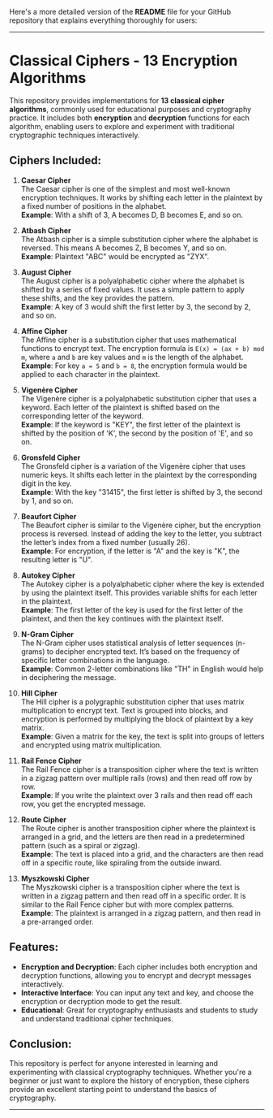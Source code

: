 Here's a more detailed version of the **README** file for your GitHub repository that explains everything thoroughly for users:

---

# Classical Ciphers - 13 Encryption Algorithms

This repository provides implementations for **13 classical cipher algorithms**, commonly used for educational purposes and cryptography practice. It includes both **encryption** and **decryption** functions for each algorithm, enabling users to explore and experiment with traditional cryptographic techniques interactively.

## Ciphers Included:

1. **Caesar Cipher**  
   The Caesar cipher is one of the simplest and most well-known encryption techniques. It works by shifting each letter in the plaintext by a fixed number of positions in the alphabet.  
   **Example**: With a shift of 3, A becomes D, B becomes E, and so on.

2. **Atbash Cipher**  
   The Atbash cipher is a simple substitution cipher where the alphabet is reversed. This means A becomes Z, B becomes Y, and so on.  
   **Example**: Plaintext "ABC" would be encrypted as "ZYX".

3. **August Cipher**  
   The August cipher is a polyalphabetic cipher where the alphabet is shifted by a series of fixed values. It uses a simple pattern to apply these shifts, and the key provides the pattern.  
   **Example**: A key of 3 would shift the first letter by 3, the second by 2, and so on.

4. **Affine Cipher**  
   The Affine cipher is a substitution cipher that uses mathematical functions to encrypt text. The encryption formula is `E(x) = (ax + b) mod m`, where `a` and `b` are key values and `m` is the length of the alphabet.  
   **Example**: For key `a = 5` and `b = 8`, the encryption formula would be applied to each character in the plaintext.

5. **Vigenère Cipher**  
   The Vigenère cipher is a polyalphabetic substitution cipher that uses a keyword. Each letter of the plaintext is shifted based on the corresponding letter of the keyword.  
   **Example**: If the keyword is "KEY", the first letter of the plaintext is shifted by the position of 'K', the second by the position of 'E', and so on.

6. **Gronsfeld Cipher**  
   The Gronsfeld cipher is a variation of the Vigenère cipher that uses numeric keys. It shifts each letter in the plaintext by the corresponding digit in the key.  
   **Example**: With the key "31415", the first letter is shifted by 3, the second by 1, and so on.

7. **Beaufort Cipher**  
   The Beaufort cipher is similar to the Vigenère cipher, but the encryption process is reversed. Instead of adding the key to the letter, you subtract the letter’s index from a fixed number (usually 26).  
   **Example**: For encryption, if the letter is "A" and the key is "K", the resulting letter is "U".

8. **Autokey Cipher**  
   The Autokey cipher is a polyalphabetic cipher where the key is extended by using the plaintext itself. This provides variable shifts for each letter in the plaintext.  
   **Example**: The first letter of the key is used for the first letter of the plaintext, and then the key continues with the plaintext itself.

9. **N-Gram Cipher**  
   The N-Gram cipher uses statistical analysis of letter sequences (n-grams) to decipher encrypted text. It’s based on the frequency of specific letter combinations in the language.  
   **Example**: Common 2-letter combinations like "TH" in English would help in deciphering the message.

10. **Hill Cipher**  
   The Hill cipher is a polygraphic substitution cipher that uses matrix multiplication to encrypt text. Text is grouped into blocks, and encryption is performed by multiplying the block of plaintext by a key matrix.  
   **Example**: Given a matrix for the key, the text is split into groups of letters and encrypted using matrix multiplication.

11. **Rail Fence Cipher**  
   The Rail Fence cipher is a transposition cipher where the text is written in a zigzag pattern over multiple rails (rows) and then read off row by row.  
   **Example**: If you write the plaintext over 3 rails and then read off each row, you get the encrypted message.

12. **Route Cipher**  
   The Route cipher is another transposition cipher where the plaintext is arranged in a grid, and the letters are then read in a predetermined pattern (such as a spiral or zigzag).  
   **Example**: The text is placed into a grid, and the characters are then read off in a specific route, like spiraling from the outside inward.

13. **Myszkowski Cipher**  
   The Myszkowski cipher is a transposition cipher where the text is written in a zigzag pattern and then read off in a specific order. It is similar to the Rail Fence cipher but with more complex patterns.  
   **Example**: The plaintext is arranged in a zigzag pattern, and then read in a pre-arranged order.

## Features:

- **Encryption and Decryption**: Each cipher includes both encryption and decryption functions, allowing you to encrypt and decrypt messages interactively.
- **Interactive Interface**: You can input any text and key, and choose the encryption or decryption mode to get the result.
- **Educational**: Great for cryptography enthusiasts and students to study and understand traditional cipher techniques.

## Conclusion:

This repository is perfect for anyone interested in learning and experimenting with classical cryptography techniques. Whether you're a beginner or just want to explore the history of encryption, these ciphers provide an excellent starting point to understand the basics of cryptography.

---

